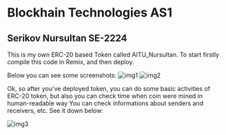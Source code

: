 # Blockhain Technologies AS1
## Serikov Nursultan SE-2224

This is my own ERC-20 based Token called AITU_Nursultan.
To start firstly compile this code in Remix, and then deploy.

Below you can see some screenshots:
![img1](https://github.com/thgank/blockchain-as1/assets/122772347/4cc190f9-3585-4f5a-833a-fadb75751b37)
![img2](https://github.com/thgank/blockchain-as1/assets/122772347/8cc3707b-0c85-43a1-801d-b4ba0c4f8212)

Ok, so after you've deployed token, you can do some basic activities of ERC-20 token, but also you can check time when coin were mined in human-readable way
You can check informations about senders and receivers, etc.
See it down below:

![img3](https://github.com/thgank/blockchain-as1/assets/122772347/0f97832a-0c23-4998-9bf6-eb74df5a05d5)
